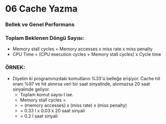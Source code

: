 # 06 Cache Yazma

### Bellek ve Genel Performans

### Toplam Beklenen Döngü Sayısı:

- Memory stall cycles = Memory accesses x miss rate x miss penalty
- CPU Time = (CPU execution cycles + Memory stall cycles) x Cycle time

### ÖRNEK:

- Diyelim ki programınızdaki komutların %33'ü belleğe erişiyor. Cache hit oranı %97 ve hit alınırsa veri bir saat sinyalinde, alınmazsa 20 saat sinyalinde geliyor.
  - Toplam komut sayısı I ise.
  - Memory stall cycles =
  - = (memory accesses) x (miss rate) x (miss penalty)
  - = 0.33 I x 0.03 x 20 saat sinyali
  - = 0.2 I saat sinyali
